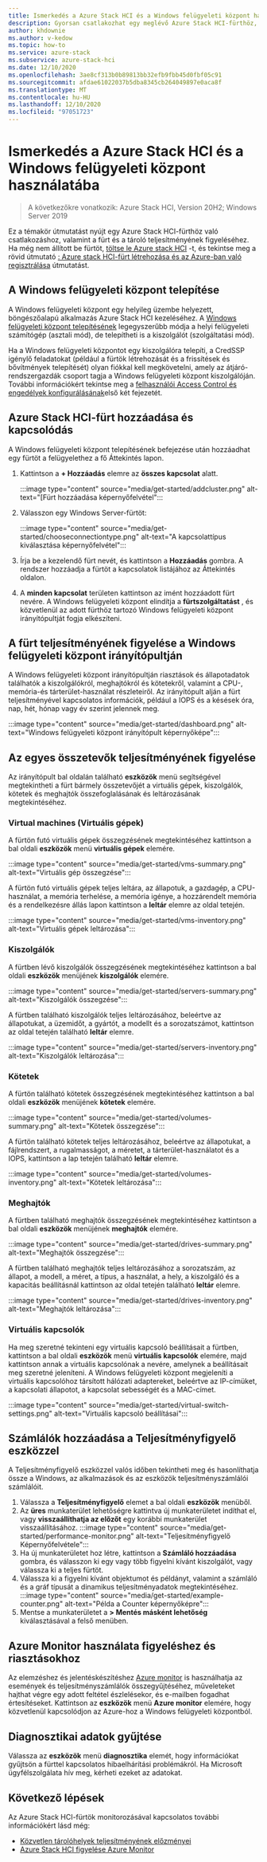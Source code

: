 ```yaml
---
title: Ismerkedés a Azure Stack HCI és a Windows felügyeleti központ használatába
description: Gyorsan csatlakozhat egy meglévő Azure Stack HCI-fürthöz, és a Windows felügyeleti központ segítségével figyelheti a fürt és a tároló teljesítményét.
author: khdownie
ms.author: v-kedow
ms.topic: how-to
ms.service: azure-stack
ms.subservice: azure-stack-hci
ms.date: 12/10/2020
ms.openlocfilehash: 3ae8cf313b0b89813bb32efb9fbb45d0fbf05c91
ms.sourcegitcommit: afdae61022037b5dba8345cb264049897e0aca8f
ms.translationtype: MT
ms.contentlocale: hu-HU
ms.lasthandoff: 12/10/2020
ms.locfileid: "97051723"
---
```

# <a name="get-started-with-azure-stack-hci-and-windows-admin-center"></a>Ismerkedés a Azure Stack HCI és a Windows felügyeleti központ használatába

> A következőkre vonatkozik: Azure Stack HCI, Version 20H2; Windows Server 2019

Ez a témakör útmutatást nyújt egy Azure Stack HCI-fürthöz való csatlakozáshoz, valamint a fürt és a tároló teljesítményének figyeléséhez. Ha még nem állított be fürtöt, [töltse le Azure stack HCI](https://azure.microsoft.com/products/azure-stack/hci/hci-download/) -t, és tekintse meg a rövid útmutató [: Azure stack HCI-fürt létrehozása és az Azure-ban való regisztrálása](deploy/deployment-quickstart.md) útmutatást.

## <a name="install-windows-admin-center"></a>A Windows felügyeleti központ telepítése

A Windows felügyeleti központ egy helyileg üzembe helyezett, böngészőalapú alkalmazás Azure Stack HCI kezeléséhez. A [Windows felügyeleti központ telepítésének](/windows-server/manage/windows-admin-center/deploy/install) legegyszerűbb módja a helyi felügyeleti számítógép (asztali mód), de telepítheti is a kiszolgálót (szolgáltatási mód).

Ha a Windows felügyeleti központot egy kiszolgálóra telepíti, a CredSSP igénylő feladatokat (például a fürtök létrehozását és a frissítések és bővítmények telepítését) olyan fiókkal kell megkövetelni, amely az átjáró-rendszergazdák csoport tagja a Windows felügyeleti központ kiszolgálóján. További információkért tekintse meg a [felhasználói Access Control és engedélyek konfigurálásának](/windows-server/manage/windows-admin-center/configure/user-access-control#gateway-access-role-definitions)első két fejezetét.

## <a name="add-and-connect-to-an-azure-stack-hci-cluster"></a>Azure Stack HCI-fürt hozzáadása és kapcsolódás

A Windows felügyeleti központ telepítésének befejezése után hozzáadhat egy fürtöt a felügyelethez a fő Áttekintés lapon.

1. Kattintson a **+ Hozzáadás** elemre az **összes kapcsolat** alatt.

    :::image type="content" source="media/get-started/addcluster.png" alt-text="[Fürt hozzáadása képernyőfelvétel":::

2. Válasszon egy Windows Server-fürtöt:

    :::image type="content" source="media/get-started/chooseconnectiontype.png" alt-text="A kapcsolattípus kiválasztása képernyőfelvétel":::

3. Írja be a kezelendő fürt nevét, és kattintson a **Hozzáadás** gombra. A rendszer hozzáadja a fürtöt a kapcsolatok listájához az Áttekintés oldalon.

4. A **minden kapcsolat** területen kattintson az imént hozzáadott fürt nevére. A Windows felügyeleti központ elindítja a **fürtszolgáltatást** , és közvetlenül az adott fürthöz tartozó Windows felügyeleti központ irányítópultját fogja elkészíteni.

## <a name="monitor-cluster-performance-with-the-windows-admin-center-dashboard"></a>A fürt teljesítményének figyelése a Windows felügyeleti központ irányítópultján

A Windows felügyeleti központ irányítópultján riasztások és állapotadatok találhatók a kiszolgálókról, meghajtókról és kötetekről, valamint a CPU-, memória-és tárterület-használat részleteiről. Az irányítópult alján a fürt teljesítményével kapcsolatos információk, például a IOPS és a késések óra, nap, hét, hónap vagy év szerint jelennek meg.

:::image type="content" source="media/get-started/dashboard.png" alt-text="Windows felügyeleti központ irányítópult képernyőképe":::

## <a name="monitor-performance-of-individual-components"></a>Az egyes összetevők teljesítményének figyelése

Az irányítópult bal oldalán található **eszközök** menü segítségével megtekintheti a fürt bármely összetevőjét a virtuális gépek, kiszolgálók, kötetek és meghajtók összefoglalásának és leltározásának megtekintéséhez.

### <a name="virtual-machines"></a>Virtual machines (Virtuális gépek)

A fürtön futó virtuális gépek összegzésének megtekintéséhez kattintson a bal oldali **eszközök** menü **virtuális gépek** elemére.

:::image type="content" source="media/get-started/vms-summary.png" alt-text="Virtuális gép összegzése":::

A fürtön futó virtuális gépek teljes leltára, az állapotuk, a gazdagép, a CPU-használat, a memória terhelése, a memória igénye, a hozzárendelt memória és a rendelkezésre állás lapon kattintson a **leltár** elemre az oldal tetején.

:::image type="content" source="media/get-started/vms-inventory.png" alt-text="Virtuális gépek leltározása":::

### <a name="servers"></a>Kiszolgálók

A fürtben lévő kiszolgálók összegzésének megtekintéséhez kattintson a bal oldali **eszközök** menüjének **kiszolgálók** elemére.

:::image type="content" source="media/get-started/servers-summary.png" alt-text="Kiszolgálók összegzése":::

A fürtben található kiszolgálók teljes leltározásához, beleértve az állapotukat, a üzemidőt, a gyártót, a modellt és a sorozatszámot, kattintson az oldal tetején található **leltár** elemre.

:::image type="content" source="media/get-started/servers-inventory.png" alt-text="Kiszolgálók leltározása":::

### <a name="volumes"></a>Kötetek

A fürtön található kötetek összegzésének megtekintéséhez kattintson a bal oldali **eszközök** menüjének **kötetek** elemére.

:::image type="content" source="media/get-started/volumes-summary.png" alt-text="Kötetek összegzése":::

A fürtön található kötetek teljes leltározásához, beleértve az állapotukat, a fájlrendszert, a rugalmasságot, a méretet, a tárterület-használatot és a IOPS, kattintson a lap tetején található **leltár** elemre.

:::image type="content" source="media/get-started/volumes-inventory.png" alt-text="Kötetek leltározása":::

### <a name="drives"></a>Meghajtók

A fürtben található meghajtók összegzésének megtekintéséhez kattintson a bal oldali **eszközök** menüjének **meghajtók** elemére.

:::image type="content" source="media/get-started/drives-summary.png" alt-text="Meghajtók összegzése":::

A fürtben található meghajtók teljes leltározásához a sorozatszám, az állapot, a modell, a méret, a típus, a használat, a hely, a kiszolgáló és a kapacitás beállításnál kattintson az oldal tetején található **leltár** elemre.

:::image type="content" source="media/get-started/drives-inventory.png" alt-text="Meghajtók leltározása":::

### <a name="virtual-switches"></a>Virtuális kapcsolók

Ha meg szeretné tekinteni egy virtuális kapcsoló beállításait a fürtben, kattintson a bal oldali **eszközök** menü **virtuális kapcsolók** elemére, majd kattintson annak a virtuális kapcsolónak a nevére, amelynek a beállításait meg szeretné jeleníteni. A Windows felügyeleti központ megjeleníti a virtuális kapcsolóhoz társított hálózati adaptereket, beleértve az IP-címüket, a kapcsolati állapotot, a kapcsolat sebességét és a MAC-címet.

:::image type="content" source="media/get-started/virtual-switch-settings.png" alt-text="Virtuális kapcsoló beállításai":::

## <a name="add-counters-with-the-performance-monitor-tool"></a>Számlálók hozzáadása a Teljesítményfigyelő eszközzel

A Teljesítményfigyelő eszközzel valós időben tekintheti meg és hasonlíthatja össze a Windows, az alkalmazások és az eszközök teljesítményszámlálói számlálóit.

1. Válassza a **Teljesítményfigyelő** elemet a bal oldali **eszközök** menüből.
2. Az **üres** munkaterület lehetőségre kattintva új munkaterületet indíthat el, vagy **visszaállíthatja az előzőt** egy korábbi munkaterület visszaállításához.
    :::image type="content" source="media/get-started/performance-monitor.png" alt-text="Teljesítményfigyelő Képernyőfelvétele":::
3. Ha új munkaterületet hoz létre, kattintson a **Számláló hozzáadása** gombra, és válasszon ki egy vagy több figyelni kívánt kiszolgálót, vagy válassza ki a teljes fürtöt.
4. Válassza ki a figyelni kívánt objektumot és példányt, valamint a számláló és a gráf típusát a dinamikus teljesítményadatok megtekintéséhez.
    :::image type="content" source="media/get-started/example-counter.png" alt-text="Példa a Counter képernyőképre":::
5. Mentse a munkaterületet a **> Mentés másként lehetőség** kiválasztásával a felső menüben.

## <a name="use-azure-monitor-for-monitoring-and-alerts"></a>Azure Monitor használata figyeléshez és riasztásokhoz

Az elemzéshez és jelentéskészítéshez [Azure monitor](manage/azure-monitor.md) is használhatja az események és teljesítményszámlálók összegyűjtéséhez, műveleteket hajthat végre egy adott feltétel észlelésekor, és e-mailben fogadhat értesítéseket. Kattintson az **eszközök** menü **Azure monitor** elemére, hogy közvetlenül kapcsolódjon az Azure-hoz a Windows felügyeleti központból.

## <a name="collect-diagnostics-information"></a>Diagnosztikai adatok gyűjtése

Válassza az **eszközök** menü **diagnosztika** elemét, hogy információkat gyűjtsön a fürttel kapcsolatos hibaelhárítási problémákról. Ha Microsoft ügyfélszolgálata hív meg, kérheti ezeket az adatokat.

## <a name="next-steps"></a>Következő lépések

Az Azure Stack HCI-fürtök monitorozásával kapcsolatos további információkért lásd még:

- [Közvetlen tárolóhelyek teljesítményének előzményei](/windows-server/storage/storage-spaces/performance-history)
- [Azure Stack HCI figyelése Azure Monitor](manage/azure-monitor.md)
